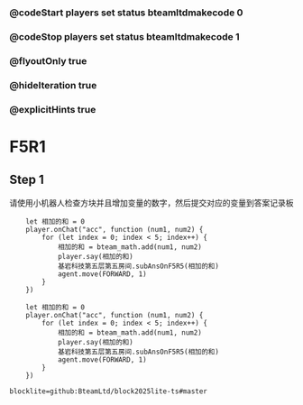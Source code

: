 ### @codeStart players set status bteamltdmakecode 0
### @codeStop players set status bteamltdmakecode 1

### @flyoutOnly true
### @hideIteration true
### @explicitHints true

# F5R1

## Step 1
请使用小机器人检查方块并且增加变量的数字，然后提交对应的变量到答案记录板

```ghost
    let 相加的和 = 0
    player.onChat("acc", function (num1, num2) {
        for (let index = 0; index < 5; index++) {
            相加的和 = bteam_math.add(num1, num2)
            player.say(相加的和)
            基岩科技第五层第五房间.subAnsOnF5R5(相加的和)
            agent.move(FORWARD, 1)
        }
    })

```
```template
    let 相加的和 = 0
    player.onChat("acc", function (num1, num2) {
        for (let index = 0; index < 5; index++) {
            相加的和 = bteam_math.add(num1, num2)
            player.say(相加的和)
            基岩科技第五层第五房间.subAnsOnF5R5(相加的和)
            agent.move(FORWARD, 1)
        }
    })

```

```package
blocklite=github:BteamLtd/block2025lite-ts#master
```
